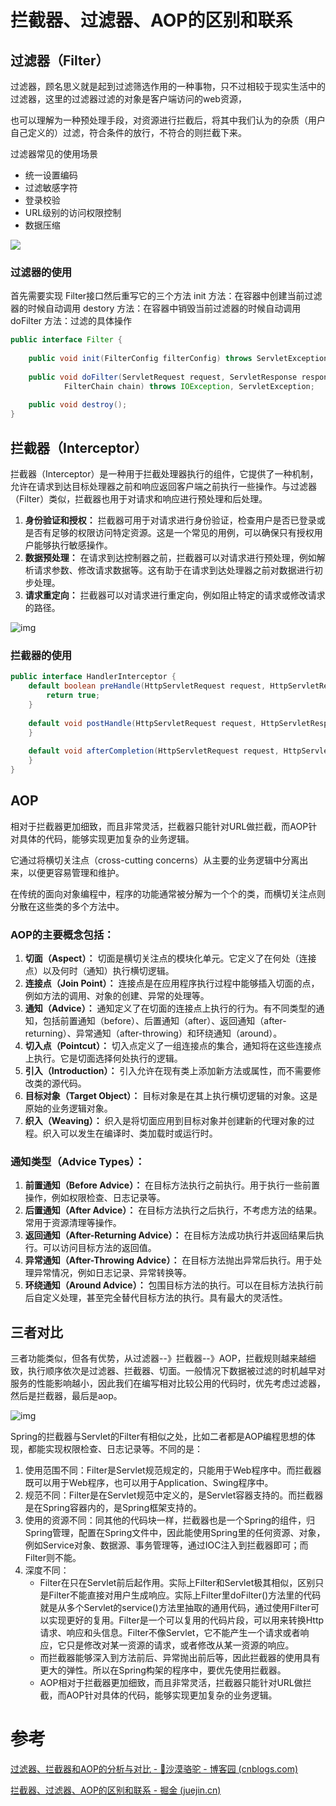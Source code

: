 # 拦截器、过滤器、AOP的区别和联系



## 过滤器（Filter）

过滤器，顾名思义就是起到过滤筛选作用的一种事物，只不过相较于现实生活中的过滤器，这里的过滤器过滤的对象是客户端访问的web资源，

也可以理解为一种预处理手段，对资源进行拦截后，将其中我们认为的杂质（用户自己定义的）过滤，符合条件的放行，不符合的则拦截下来。

过滤器常见的使用场景

- 统一设置编码
- 过滤敏感字符
- 登录校验
- URL级别的访问权限控制
- 数据压缩



![](https://raw.githubusercontent.com/DecZeroTwo/blogimage/main/images/202311292034879.png)

### 过滤器的使用

首先需要实现 Filter接口然后重写它的三个方法
init 方法：在容器中创建当前过滤器的时候自动调用
destory 方法：在容器中销毁当前过滤器的时候自动调用
doFilter 方法：过滤的具体操作





```java
public interface Filter {
 
    public void init(FilterConfig filterConfig) throws ServletException;
 
    public void doFilter(ServletRequest request, ServletResponse response,
            FilterChain chain) throws IOException, ServletException;
 
    public void destroy();
}
```



## 拦截器（Interceptor）



拦截器（Interceptor）是一种用于拦截处理器执行的组件，它提供了一种机制，允许在请求到达目标处理器之前和响应返回客户端之前执行一些操作。与过滤器（Filter）类似，拦截器也用于对请求和响应进行预处理和后处理。



1. **身份验证和授权：** 拦截器可用于对请求进行身份验证，检查用户是否已登录或是否有足够的权限访问特定资源。这是一个常见的用例，可以确保只有授权用户能够执行敏感操作。
2. **数据预处理：** 在请求到达控制器之前，拦截器可以对请求进行预处理，例如解析请求参数、修改请求数据等。这有助于在请求到达处理器之前对数据进行初步处理。
3. **请求重定向：** 拦截器可以对请求进行重定向，例如阻止特定的请求或修改请求的路径。



![img](https://raw.githubusercontent.com/DecZeroTwo/blogimage/main/images/202311292042017.png)

### 拦截器的使用

```java
public interface HandlerInterceptor {
    default boolean preHandle(HttpServletRequest request, HttpServletResponse response, Object handler) throws Exception {
        return true;
    }
 
    default void postHandle(HttpServletRequest request, HttpServletResponse response, Object handler, @Nullable ModelAndView modelAndView) throws Exception {
    }
 
    default void afterCompletion(HttpServletRequest request, HttpServletResponse response, Object handler, @Nullable Exception ex) throws Exception {
    }
}
```





## AOP

相对于拦截器更加细致，而且非常灵活，拦截器只能针对URL做拦截，而AOP针对具体的代码，能够实现更加复杂的业务逻辑。

它通过将横切关注点（cross-cutting concerns）从主要的业务逻辑中分离出来，以便更容易管理和维护。

在传统的面向对象编程中，程序的功能通常被分解为一个个的类，而横切关注点则分散在这些类的多个方法中。



### AOP的主要概念包括：

1. **切面（Aspect）：** 切面是横切关注点的模块化单元。它定义了在何处（连接点）以及何时（通知）执行横切逻辑。
2. **连接点（Join Point）：** 连接点是在应用程序执行过程中能够插入切面的点，例如方法的调用、对象的创建、异常的处理等。
3. **通知（Advice）：** 通知定义了在切面的连接点上执行的行为。有不同类型的通知，包括前置通知（before）、后置通知（after）、返回通知（after-returning）、异常通知（after-throwing）和环绕通知（around）。
4. **切入点（Pointcut）：** 切入点定义了一组连接点的集合，通知将在这些连接点上执行。它是切面选择何处执行的逻辑。
5. **引入（Introduction）：** 引入允许在现有类上添加新方法或属性，而不需要修改类的源代码。
6. **目标对象（Target Object）：** 目标对象是在其上执行横切逻辑的对象。这是原始的业务逻辑对象。
7. **织入（Weaving）：** 织入是将切面应用到目标对象并创建新的代理对象的过程。织入可以发生在编译时、类加载时或运行时。



### 通知类型（Advice Types）：

1. **前置通知（Before Advice）：** 在目标方法执行之前执行。用于执行一些前置操作，例如权限检查、日志记录等。
2. **后置通知（After Advice）：** 在目标方法执行之后执行，不考虑方法的结果。常用于资源清理等操作。
3. **返回通知（After-Returning Advice）：** 在目标方法成功执行并返回结果后执行。可以访问目标方法的返回值。
4. **异常通知（After-Throwing Advice）：** 在目标方法抛出异常后执行。用于处理异常情况，例如日志记录、异常转换等。
5. **环绕通知（Around Advice）：** 包围目标方法的执行。可以在目标方法执行前后自定义处理，甚至完全替代目标方法的执行。具有最大的灵活性。

## 三者对比

三者功能类似，但各有优势，从过滤器--》拦截器--》AOP，拦截规则越来越细致，执行顺序依次是过滤器、拦截器、切面。一般情况下数据被过滤的时机越早对服务的性能影响越小，因此我们在编写相对比较公用的代码时，优先考虑过滤器，然后是拦截器，最后是aop。

![img](https://raw.githubusercontent.com/DecZeroTwo/blogimage/main/images/202311292057389.png)

Spring的拦截器与Servlet的Filter有相似之处，比如二者都是AOP编程思想的体现，都能实现权限检查、日志记录等。不同的是：

1. 使用范围不同：Filter是Servlet规范规定的，只能用于Web程序中。而拦截器既可以用于Web程序，也可以用于Application、Swing程序中。
2. 规范不同：Filter是在Servlet规范中定义的，是Servlet容器支持的。而拦截器是在Spring容器内的，是Spring框架支持的。
3. 使用的资源不同：同其他的代码块一样，拦截器也是一个Spring的组件，归Spring管理，配置在Spring文件中，因此能使用Spring里的任何资源、对象，例如Service对象、数据源、事务管理等，通过IOC注入到拦截器即可；而Filter则不能。
4. 深度不同：
   - Filter在只在Servlet前后起作用。实际上Filter和Servlet极其相似，区别只是Filter不能直接对用户生成响应。实际上Filter里doFilter()方法里的代码就是从多个Servlet的service()方法里抽取的通用代码，通过使用Filter可以实现更好的复用。Filter是一个可以复用的代码片段，可以用来转换Http请求、响应和头信息。Filter不像Servlet，它不能产生一个请求或者响应，它只是修改对某一资源的请求，或者修改从某一资源的响应。
   - 而拦截器能够深入到方法前后、异常抛出前后等，因此拦截器的使用具有更大的弹性。所以在Spring构架的程序中，要优先使用拦截器。
   - AOP相对于拦截器更加细致，而且非常灵活，拦截器只能针对URL做拦截，而AOP针对具体的代码，能够实现更加复杂的业务逻辑。



# 参考



[过滤器、拦截器和AOP的分析与对比 - 🐫沙漠骆驼 - 博客园 (cnblogs.com)](https://www.cnblogs.com/goSilver/p/11773972.html)



[拦截器、过滤器、AOP的区别和联系 - 掘金 (juejin.cn)](https://juejin.cn/post/7127450757502074888#heading-11)